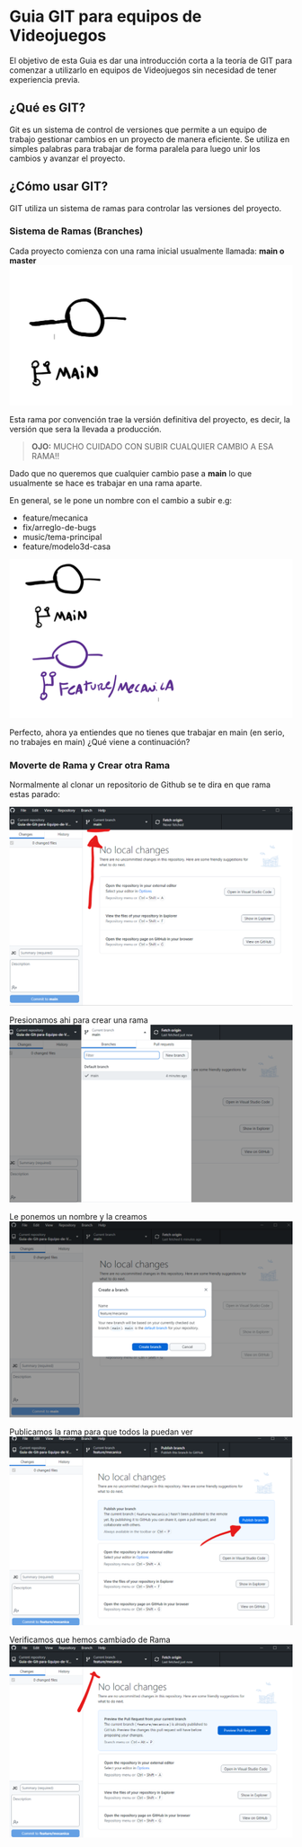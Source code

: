 # Guia GIT para equipos de Videojuegos

El objetivo de esta Guia es dar una introducción corta a la teoría de GIT para comenzar a utilizarlo en equipos de Videojuegos sin necesidad de tener experiencia previa.

## ¿Qué es GIT?
Git es un sistema de control de versiones que permite a un equipo de trabajo gestionar cambios en un proyecto de manera eficiente. Se utiliza en simples palabras para trabajar de forma paralela para luego unir los cambios y avanzar el proyecto.


## ¿Cómo usar GIT?

GIT utiliza un sistema de ramas para controlar las versiones del proyecto.

### Sistema de Ramas (Branches)
 
Cada proyecto comienza con una rama inicial usualmente llamada: **main o master**
![Main](main.png)

Esta rama por convención trae la versión definitiva del proyecto, es decir, la versión que sera la llevada a producción.

> **OJO:** MUCHO CUIDADO CON SUBIR CUALQUIER CAMBIO A ESA RAMA!!

Dado que no queremos que cualquier cambio pase a **main** lo que usualmente se hace es trabajar en una rama aparte. 

En general, se le pone un nombre con el cambio a subir e.g:

- feature/mecanica 
- fix/arreglo-de-bugs
- music/tema-principal
- feature/modelo3d-casa

![Feature-Mecanica](featuremecanica.png)


Perfecto, ahora ya entiendes que no tienes que trabajar en main (en serio, no trabajes en main) ¿Qué viene a continuación?

### Moverte de Rama y Crear otra Rama

Normalmente al clonar un repositorio de Github se te dira en que rama estas parado:

![Rama Main](ramamain.png)

Presionamos ahi para crear una rama
![Nueva Rama](nuevarama.png)

Le ponemos un nombre y la creamos
![Nombre Rama](nombrerama.png)

Publicamos la rama para que todos la puedan ver
![Publish rama](publishrama.png)

Verificamos que hemos cambiado de Rama
![Cambio Rama](cambiorama.png)

















